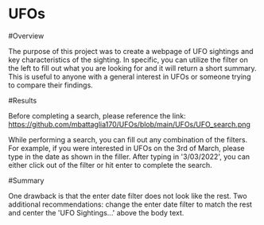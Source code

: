 # UFOs

#Overview

The purpose of this project was to create a webpage of UFO sightings and key characteristics of the sighting. In specific, you can utilize the filter on the left to fill out what you are looking for and it will return a short summary. This is useful to anyone with a general interest in UFOs or someone trying to compare their findings.

#Results

Before completing a search, please reference the link:
https://github.com/mbattaglia170/UFOs/blob/main/UFOs/UFO_search.png 

While performing a search, you can fill out any combination of the filters. For example, if you were interested in UFOs on the 3rd of March, please type in the date as shown in the filler. After typing in '3/03/2022', you can either click out of the filter or hit enter to complete the search.

#Summary

One drawback is that the enter date filter does not look like the rest.
Two additional recommendations: change the enter date filter to match the rest and center the 'UFO Sightings...' above the body text.
